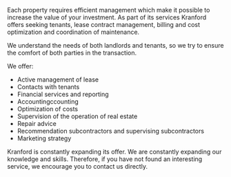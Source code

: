 Each property requires efficient management which make it possible to increase the value of your investment. As part of its services Kranford offers seeking tenants, lease contract management, billing and cost optimization and coordination of maintenance.

We understand the needs of both landlords and tenants, so we try to ensure the comfort of both parties in the transaction.

We offer:
- Active management of lease
- Contacts with tenants
- Financial services and reporting
- Accountingccounting
- Optimization of costs
- Supervision of the operation of real estate
- Repair advice
- Recommendation subcontractors and supervising subcontractors
- Marketing strategy


Kranford is constantly expanding its offer. We are constantly expanding our knowledge and skills. Therefore, if you have not found an interesting service, we encourage you to contact us directly.